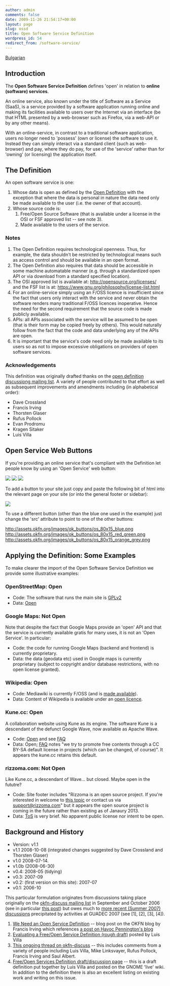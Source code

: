 ```yaml
---
author: admin
comments: false
date: 2009-11-26 21:54:17+00:00
layout: page
slug: ossd
title: Open Software Service Definition
wordpress_id: 54
redirect_from: /software-service/
---
```


[Bulgarian](/ossd/bg/)

## Introduction

The **Open Software Service Definition** defines 'open' in relation to **online (software) services**.

An online service, also known under the title of Software as a Service (SaaS), is a service provided by a software application running online and making its facilities available to users over the Internet via an interface (be that HTML presented by a web-browser such as Firefox, via a web-API or by any other means).

With an online-service, in contrast to a traditional software application, users no longer need to 'possess' (own or license) the software to use it. Instead they can simply interact via a standard client (such as web-browser) and pay, where they do pay, for use of the 'service' rather than for 'owning' (or licensing) the application itself.

## The Definition

An open software service is one:

1. Whose data is open as defined by the [Open Definition](/od/) with the exception that where the data is personal in nature the data need only be made available to the user (i.e. the owner of that account).
2. Whose source code is:
    1. Free/Open Source Software (that is available under a license in the OSI or FSF approved list -- see note 3).
    2. Made available to the users of the service.

### Notes

1. The Open Definition requires technological openness. Thus, for example, the data shouldn't be restricted by technological means such as access control and should be available in an open format.
2. The Open Definition also requires that data should be accessible in some machine automatable manner (e.g. through a standardized open API or via download from a standard specified location).
3. The OSI approved list is available at:  <http://opensource.org/licenses/> and the FSF list is at: <https://www.gnu.org/philosophy/license-list.html>
4. For an online-service simply using an F/OSS licence is insufficient since the fact that users only interact with the service and never obtain the software renders many traditional F/OSS licences inoperative. Hence the need for the second requirement that the source code is made publicly available.
5. APIs: all APIs associated with the service will be assumed to be open (that is their form may be copied freely by others). This would naturally follow from the fact that the code and data underlying any of the APIs are open.
6. It is important that the service's code need only be made available to its users so as not to impose excessive obligations on providers of open software services.

### Acknowledgements

This definition was originally drafted thanks on the [open definition discussiong mailing list](http://lists.okfn.org/mailman/listinfo/od-discuss). A variety of people contributed to that effort as well as subsequent improvements and amendments including (in alphabetical order):

* Dave Crossland
* Francis Irving
* Thorsten Glaser
* Rufus Pollock
* Evan Prodromu
* Kragen Sitaker
* Luis Villa

## Open Service Web Buttons

If you're providing an online service that's compliant with the Definition let people know by using an 'Open Service' web button:


![](http://m.okfn.org/images/ok_buttons/os_80x15_blue.png)
![](http://m.okfn.org/images/ok_buttons/os_80x15_red_green.png)
![](http://m.okfn.org/images/ok_buttons/os_80x15_orange_grey.png)


To add a button to your site just copy and paste the following bit of html into the relevant page on your site (or into the general footer or sidebar):


[
![](http://assets.okfn.org/images/ok_buttons/os_80x15_blue.png)](http://opendefinition.org/ossd/)


To use a different button (other than the blue one used in the example) just change the 'src' attribute to point to one of the other buttons:




http://assets.okfn.org/images/ok_buttons/os_80x15_blue.png
http://assets.okfn.org/images/ok_buttons/os_80x15_red_green.png
http://assets.okfn.org/images/ok_buttons/os_80x15_orange_grey.png



## Applying the Definition: Some Examples

To make clearer the import of the Open Software Service Definition we provide some illustrative examples:

### OpenStreetMap: Open

* Code: The software that runs the main site is [GPLv2](https://wiki.openstreetmap.org/wiki/Legal_FAQ#1b._What_is_the_license_for_the_software.3F)
* Data: [Open](http://www.openstreetmap.org/copyright)

### Google Maps: Not Open

Note that despite the fact that Google Maps provide an 'open' API and that the service is currently available gratis for many uses, it is not an 'Open Service'. In particular:

* Code: the code for running Google Maps (backend and frontend) is currently proprietary.
* Data: the data (geodata etc) used in Google maps is currently proprietary (subject to copyright and/or database restrictions, with no open license granted).

### Wikipedia: Open

* Code: Mediawiki is currently F/OSS (and is [made available](https://www.mediawiki.org/wiki/MediaWiki)).
* Data: Content of Wikipedia is available under an [open licence](https://wikimediafoundation.org/wiki/Resolution:Licensing_policy).

### Kune.cc: Open

A collaboration website using Kune as its engine.  The software Kune is a descendant of the defunct Google Wave, now available as Apache Wave.

* Code: [Open](https://gitorious.org/kune) and see [FAQ](http://kune.ourproject.org/faq-for-gnu/)
* Data: Open; [FAQ](http://kune.ourproject.org/faq/#is-kune-100-freelibre-software-was-kune-built-using-any-proprietary-framework-or-library) notes "we try to promote free contents through a CC BY-SA default license in projects (which can be changed, of course)". It appears the kune.cc retains this default.

### rizzoma.com: Not Open

Like Kune.cc, a descendant of Wave... but closed. Maybe open in the fututre?

* Code: Site footer includes "Rizzoma is an open source project. If you're interested in
welcome to [this topic](http://rizzoma.com/topic/a5a8bfa0ced5ab2611cf5e365673a558/?view=topic_opensource) or contact us via support@rizzoma.com" but it appears the open source project is coming in the future rather than existing as of Janaury 2013.
* Data: [ToS](http://rizzoma.com/about-terms.html) is very brief. No apparent public license nor intent to be open.


## Background and History

* Version: v1.1
* v1.1 2008-10-08 (integrated changes suggested by Dave Crossland and Thorsten Glaser)
* v1.0 2008-07-14.
* v1.0b (2008-06-30)
* v0.4: 2008-05 (tidying)
* v0.3: 2007-09
* v0.2: (first version on this site): 2007-07
* v0.1: 2006-10

This particular formulation originates from discussions taking place originally on the [okfn-discuss mailing list](http://lists.okfn.org/mailman/listinfo/okfn-discuss) in September and October 2006 (see in particular [this post](http://lists.okfn.org/pipermail/okfn-discuss/2006-October/000177.html)) but owes much to [more recent (Summer 2007) discussions](http://lists.okfn.org/pipermail/okfn-discuss/2007-July/000475.html) precipitated by activities at GUADEC 2007 (see [1], [2], [3], [4]).

1. [We Need an Open Service Definition](http://blog.okfn.org/2007/07/18/we-need-an-open-service-definition/) -- blog post on the OKFN blog by Francis Irving which references [a post on Havoc Pennington's blog](http://log.ometer.com/2007-07.html#18)
2. [Evaluating a Free/Open Service Definition (rough draft)](http://tieguy.org/blog/2007/07/22/evaluating-a-freeopen-service-definition-rough-draft/) posted by Luis Villa
3. [This ongoing thread on okfn-discuss](http://lists.okfn.org/pipermail/okfn-discuss/2007-July/000475.html) -- this includes comments from a variety of people including Luis Villa, Mike Linksvayer, Rufus Pollock, Francis Irving and Saul Albert.
4. [Free/Open Services Definition draft/discussion page](http://live.gnome.org/FreeOpenServicesDefinition) -- this is a draft definition put together by Luis Villa and posted on the GNOME 'live' wiki. In addition to the definition there is also an excellent listing on existing work and writing on this issue.
